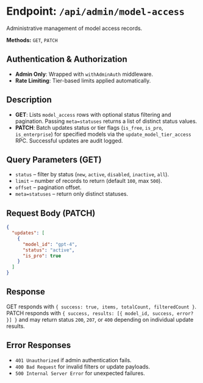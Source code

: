 # Endpoint: `/api/admin/model-access`

Administrative management of model access records.

**Methods:** `GET`, `PATCH`

## Authentication & Authorization

- **Admin Only**: Wrapped with `withAdminAuth` middleware.
- **Rate Limiting**: Tier-based limits applied automatically.

## Description

- **GET**: Lists `model_access` rows with optional status filtering and pagination. Passing `meta=statuses` returns a list of distinct status values.
- **PATCH**: Batch updates status or tier flags (`is_free`, `is_pro`, `is_enterprise`) for specified models via the `update_model_tier_access` RPC. Successful updates are audit logged.

## Query Parameters (GET)

- `status` – filter by status (`new`, `active`, `disabled`, `inactive`, `all`).
- `limit` – number of records to return (default `100`, max `500`).
- `offset` – pagination offset.
- `meta=statuses` – return only distinct statuses.

## Request Body (PATCH)

```json
{
  "updates": [
    {
      "model_id": "gpt-4",
      "status": "active",
      "is_pro": true
    }
  ]
}
```

## Response

GET responds with `{ success: true, items, totalCount, filteredCount }`.
PATCH responds with `{ success, results: [{ model_id, success, error? }] }` and may return status `200`, `207`, or `400` depending on individual update results.

## Error Responses

- `401 Unauthorized` if admin authentication fails.
- `400 Bad Request` for invalid filters or update payloads.
- `500 Internal Server Error` for unexpected failures.

